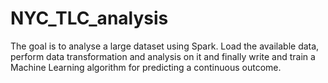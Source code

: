 # NYC_TLC_analysis

The goal is to analyse a large dataset using Spark. Load the available data, perform data transformation and analysis on it and finally write and train a Machine Learning algorithm for predicting a continuous outcome.
